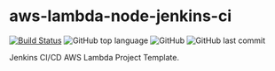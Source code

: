 # aws-lambda-node-jenkins-ci 

[![Build Status](https://travis-ci.org/dheerusuthar/aws-lambda-jenkins-ci-nodejs.svg?branch=master)](https://travis-ci.org/dheerusuthar/aws-lambda-jenkins-ci-nodejs)
![GitHub top language](https://img.shields.io/github/languages/top/dheerusuthar/aws-lambda-jenkins-ci-nodejs)
![GitHub](https://img.shields.io/github/license/dheerusuthar/aws-lambda-jenkins-ci-nodejs)
![GitHub last commit](https://img.shields.io/github/last-commit/dheerusuthar/aws-lambda-jenkins-ci-nodejs)

Jenkins CI/CD AWS Lambda Project Template.

